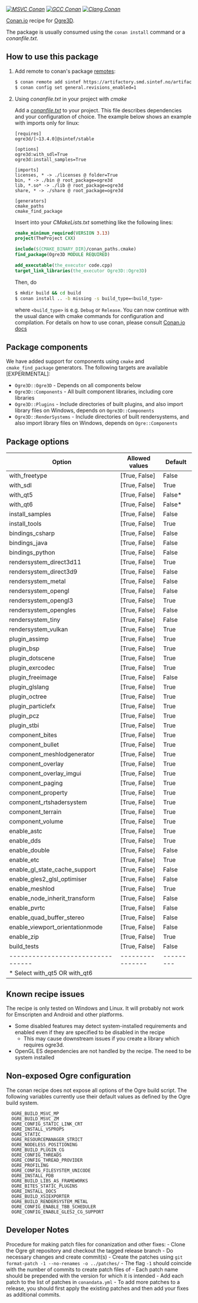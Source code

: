 [_![MSVC Conan](https://github.com/sintef-ocean/conan-ogre3d/workflows/MSVC%20Conan/badge.svg)_](https://github.com/sintef-ocean/conan-ogre3d/actions?query=workflow%3A%22MSVC+Conan%22)
[_![GCC Conan](https://github.com/sintef-ocean/conan-ogre3d/workflows/GCC%20Conan/badge.svg)_](https://github.com/sintef-ocean/conan-ogre3d/actions?query=workflow%3A%22GCC+Conan%22)
[_![Clang Conan](https://github.com/sintef-ocean/conan-ogre3d/workflows/Clang%20Conan/badge.svg)_](https://github.com/sintef-ocean/conan-ogre3d/actions?query=workflow%3A%22Clang+Conan%22)

[Conan.io](https://conan.io) recipe for [Ogre3D](https://www.ogre3d.org).

The package is usually consumed using the `conan install` command or a *conanfile.txt*.

## How to use this package

1. Add remote to conan's package [remotes](https://docs.conan.io/en/latest/reference/commands/misc/remote.html?highlight=remotes):

   ```bash
   $ conan remote add sintef https://artifactory.smd.sintef.no/artifactory/api/conan/conan-local # only for freeimage [discouraged]
   $ conan config set general.revisions_enabled=1
   ```

2. Using *conanfile.txt* in your project with *cmake*

   Add a [*conanfile.txt*](http://docs.conan.io/en/latest/reference/conanfile_txt.html) to your project.
   This file describes dependencies and your configuration of choice.
   The example below shows an example with imports only for linux:

   ```
   [requires]
   ogre3d/[~13.4.0]@sintef/stable

   [options]
   ogre3d:with_sdl=True
   ogre3d:install_samples=True

   [imports]
   licenses, * -> ./licenses @ folder=True
   bin, * -> ./bin @ root_package=ogre3d
   lib, *.so* -> ./lib @ root_package=ogre3d
   share, * -> ./share @ root_package=ogre3d

   [generators]
   cmake_paths
   cmake_find_package
   ```
   Insert into your *CMakeLists.txt* something like the following lines:
   ```cmake
   cmake_minimum_required(VERSION 3.13)
   project(TheProject CXX)

   include(${CMAKE_BINARY_DIR}/conan_paths.cmake)
   find_package(Ogre3D MODULE REQUIRED)

   add_executable(the_executor code.cpp)
   target_link_libraries(the_executor Ogre3D::Ogre3D)
   ```
   Then, do
   ```bash
   $ mkdir build && cd build
   $ conan install .. -b missing -s build_type=<build_type>
   ```
   where `<build_type>` is e.g. `Debug` or `Release`.
   You can now continue with the usual dance with cmake commands for configuration and
   compilation. For details on how to use conan, please consult [Conan.io docs](http://docs.conan.io/en/latest/)

## Package components

We have added support for components using `cmake` and `cmake_find_package` generators. The following targets are available [EXPERIMENTAL]:

 - `Ogre3D::Ogre3D` - Depends on all components below
 - `Ogre3D::Components` - All built component libraries, including core libraries
 - `Ogre3D::Plugins` - Include directories of built plugins, and also import library files on Windows, depends on `Ogre3D::Components`
 - `Ogre3D::RenderSystems` - Include directories of built rendersystems, and also import library files on Windows, depends on `Ogre::Components`


## Package options

| Option                          | Allowed values | Default |
|---------------------------------|----------------|---------|
| with_freetype                   | [True, False]  | False   |
| with_sdl                        | [True, False]  | True    |
| with_qt5                        | [True, False]  | False*  |
| with_qt6                        | [True, False]  | False*  |
| install_samples                 | [True, False]  | False   |
| install_tools                   | [True, False]  | True    |
| bindings_csharp                 | [True, False]  | False   |
| bindings_java                   | [True, False]  | False   |
| bindings_python                 | [True, False]  | False   |
| rendersystem_direct3d11         | [True, False]  | True    |
| rendersystem_direct3d9          | [True, False]  | False   |
| rendersystem_metal              | [True, False]  | False   |
| rendersystem_opengl             | [True, False]  | False   |
| rendersystem_opengl3            | [True, False]  | True    |
| rendersystem_opengles           | [True, False]  | False   |
| rendersystem_tiny               | [True, False]  | False   |
| rendersystem_vulkan             | [True, False]  | True    |
| plugin_assimp                   | [True, False]  | True    |
| plugin_bsp                      | [True, False]  | True    |
| plugin_dotscene                 | [True, False]  | True    |
| plugin_exrcodec                 | [True, False]  | True    |
| plugin_freeimage                | [True, False]  | False   |
| plugin_glslang                  | [True, False]  | True    |
| plugin_octree                   | [True, False]  | True    |
| plugin_particlefx               | [True, False]  | True    |
| plugin_pcz                      | [True, False]  | True    |
| plugin_stbi                     | [True, False]  | True    |
| component_bites                 | [True, False]  | True    |
| component_bullet                | [True, False]  | True    |
| component_meshlodgenerator      | [True, False]  | True    |
| component_overlay               | [True, False]  | True    |
| component_overlay_imgui         | [True, False]  | True    |
| component_paging                | [True, False]  | True    |
| component_property              | [True, False]  | True    |
| component_rtshadersystem        | [True, False]  | True    |
| component_terrain               | [True, False]  | True    |
| component_volume                | [True, False]  | True    |
| enable_astc                     | [True, False]  | True    |
| enable_dds                      | [True, False]  | True    |
| enable_double                   | [True, False]  | False   |
| enable_etc                      | [True, False]  | True    |
| enable_gl_state_cache_support   | [True, False]  | False   |
| enable_gles2_glsl_optimiser     | [True, False]  | False   |
| enable_meshlod                  | [True, False]  | True    |
| enable_node_inherit_transform   | [True, False]  | False   |
| enable_pvrtc                    | [True, False]  | False   |
| enable_quad_buffer_stereo       | [True, False]  | False   |
| enable_viewport_orientationmode | [True, False]  | False   |
| enable_zip                      | [True, False]  | True    |
| build_tests                     | [True, False]  | False   |
|---------------------------------|----------------|---------|
| * Select with_qt5 OR with_qt6   |                |         |

## Known recipe issues

  The recipe is only tested on Windows and Linux. It will probably not work for Emscripten
  and Android and other platforms.
  - Some disabled features may detect system-installed requirements and enabled even if they are specified to be disabled in the recipe
    - This may cause downstream issues if you create a library which requires ogre3d.
  - OpenGL ES dependencies are not handled by the recipe. The need to be system installed

## Non-exposed Ogre configuration

  The conan recipe does not expose all options of the Ogre build script. The following
  variables currently use their default values as defined by the Ogre build system.
  ```
    OGRE_BUILD_MSVC_MP
    OGRE_BUILD_MSVC_ZM
    OGRE_CONFIG_STATIC_LINK_CRT
    OGRE_INSTALL_VSPROPS
    OGRE_STATIC
    OGRE_RESOURCEMANAGER_STRICT
    OGRE_NODELESS_POSITIONING
    OGRE_BUILD_PLUGIN_CG
    OGRE_CONFIG_THREADS
    OGRE_CONFIG_THREAD_PROVIDER
    OGRE_PROFILING
    OGRE_CONFIG_FILESYSTEM_UNICODE
    OGRE_INSTALL_PDB
    OGRE_BUILD_LIBS_AS_FRAMEWORKS
    OGRE_BITES_STATIC_PLUGINS
    OGRE_INSTALL_DOCS
    OGRE_BUILD_XSIEXPORTER
    OGRE_BUILD_RENDERSYSTEM_METAL
    OGRE_CONFIG_ENABLE_TBB_SCHEDULER
    OGRE_CONFIG_ENABLE_GLES2_CG_SUPPORT
  ```

## Developer Notes

  Procedure for making patch files for conanization and other fixes:
    - Clone the Ogre git repository and checkout the tagged release branch
    - Do necessary changes and create commit(s)
    - Create the patches using `git format-patch -1 --no-renames -o ../patches/`
    - The flag `-1` should coincide with the number of commits to create patch files of
    - Each patch name should be prepended with the version for which it is intended
    - Add each patch to the list of patches in `conandata.yml`
    - To add more patches to a release, you should first apply the existing patches and
      then add your fixes as additional commits.
